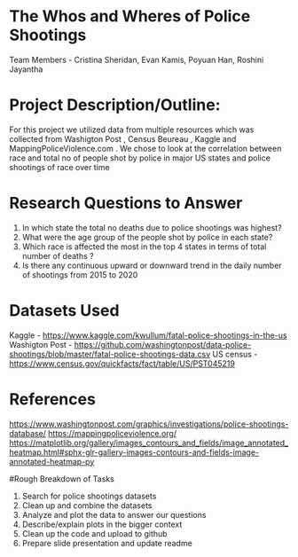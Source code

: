 # The Whos and Wheres of Police Shootings
 
Team Members - Cristina Sheridan, Evan Kamis, Poyuan Han, Roshini Jayantha

# Project Description/Outline:
For this project we utilized data from multiple resources which was collected from Washigton Post , Census Beureau , Kaggle and MappingPoliceViolence.com . We chose to look at the correlation between race and total no of people shot by police in major US states and police shootings of race over time

# Research Questions to Answer
1. In which state the total no deaths due to police shootings was highest?
2. What were the age group of the people shot by police in each state? 
3. Which race is affected the most in the top 4 states in terms of total number of deaths ?
4. Is there any continuous upward or downward trend in the daily number of shootings from 2015 to 2020

# Datasets Used
Kaggle - https://www.kaggle.com/kwullum/fatal-police-shootings-in-the-us
Washigton Post - https://github.com/washingtonpost/data-police-shootings/blob/master/fatal-police-shootings-data.csv
US census - https://www.census.gov/quickfacts/fact/table/US/PST045219

# References
https://www.washingtonpost.com/graphics/investigations/police-shootings-database/
https://mappingpoliceviolence.org/
https://matplotlib.org/gallery/images_contours_and_fields/image_annotated_heatmap.html#sphx-glr-gallery-images-contours-and-fields-image-annotated-heatmap-py

#Rough Breakdown of Tasks
1. Search for police shootings datasets
2. Clean up and combine the datasets
3. Analyze and plot the data to answer our questions
4. Describe/explain plots in the bigger context
5. Clean up the code and upload to github
6. Prepare slide presentation and update readme 